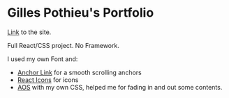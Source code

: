 # Gilles Pothieu's Portfolio

[Link]() to the site.

Full React/CSS project. No Framework.  

I used my own Font and:
- [Anchor Link](https://www.npmjs.com/package/react-anchor-link-smooth-scroll) for a smooth scrolling anchors
- [React Icons](https://react-icons.netlify.com/#/) for icons
- [AOS](https://michalsnik.github.io/aos/) with my own CSS, helped me for fading in and out some contents.
